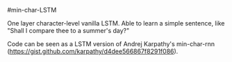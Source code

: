 #min-char-LSTM

One layer character-level vanilla LSTM. 
Able to learn a simple sentence, like "Shall I compare thee to a summer's day?"

Code can be seen as a LSTM version of Andrej Karpathy's min-char-rnn (https://gist.github.com/karpathy/d4dee566867f8291f086). 
